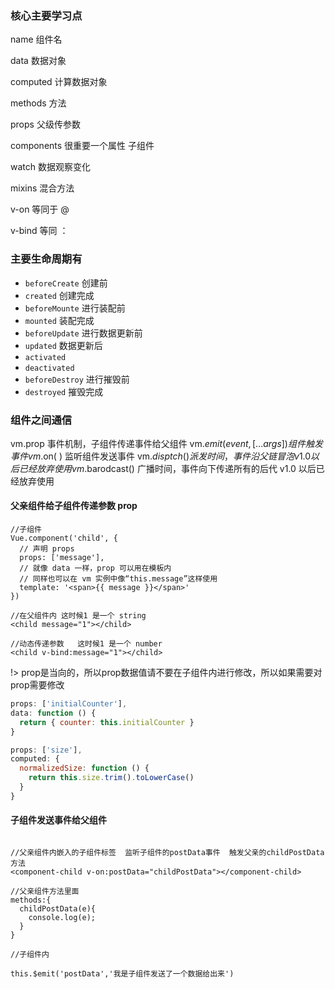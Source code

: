 
### 核心主要学习点
name 组件名

data  数据对象

computed  计算数据对象

methods 方法

props 父级传参数

components 很重要一个属性 子组件

watch 数据观察变化

mixins 混合方法


v-on  等同于 @

v-bind  等同 ：


### 主要生命周期有
- `beforeCreate` 创建前
- `created`  创建完成
- `beforeMounte` 进行装配前
- `mounted` 装配完成
- `beforeUpdate` 进行数据更新前
- `updated` 数据更新后
- `activated`
- `deactivated`
- `beforeDestroy` 进行摧毁前
- `destroyed` 摧毁完成

### 组件之间通信

vm.prop   事件机制，子组件传递事件给父组件
vm.$emit( event, […args] )  组件触发事件
vm.$on( )  监听组件发送事件
vm.$disptch()   派发时间，事件沿父链冒泡  v1.0 以后已经放弃使用
vm.$barodcast()  广播时间，事件向下传递所有的后代 v1.0 以后已经放弃使用

#### 父亲组件给子组件传递参数 prop

```
//子组件
Vue.component('child', {
  // 声明 props
  props: ['message'],
  // 就像 data 一样，prop 可以用在模板内
  // 同样也可以在 vm 实例中像“this.message”这样使用
  template: '<span>{{ message }}</span>'
})

//在父组件内 这时候1 是一个 string
<child message="1"></child>

//动态传递参数   这时候1 是一个 number
<child v-bind:message="1"></child>

```
!> prop是当向的，所以prop数据值请不要在子组件内进行修改，所以如果需要对prop需要修改

```js
props: ['initialCounter'],
data: function () {
  return { counter: this.initialCounter }
}
```

```js
props: ['size'],
computed: {
  normalizedSize: function () {
    return this.size.trim().toLowerCase()
  }
}
```


#### 子组件发送事件给父组件

```

//父亲组件内嵌入的子组件标签  监听子组件的postData事件  触发父亲的childPostData方法
<component-child v-on:postData="childPostData"></component-child>

//父亲组件方法里面
methods:{
  childPostData(e){
    console.log(e);
  }
}

//子组件内

this.$emit('postData','我是子组件发送了一个数据给出来')

```
